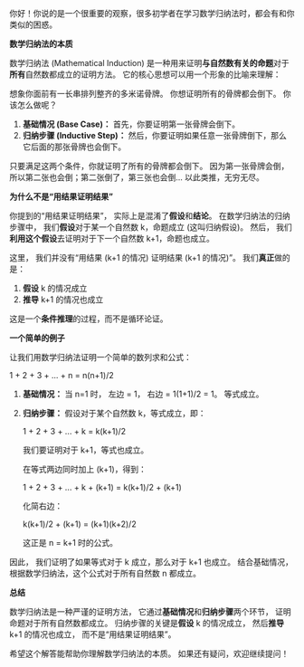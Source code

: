 你好！你说的是一个很重要的观察，很多初学者在学习数学归纳法时，都会有和你类似的困惑。

**数学归纳法的本质**

数学归纳法 (Mathematical Induction) 是一种用来证明**与自然数有关的命题**对于**所有**自然数都成立的证明方法。 它的核心思想可以用一个形象的比喻来理解：

想象你面前有一长串排列整齐的多米诺骨牌。 你想证明所有的骨牌都会倒下。 你该怎么做呢？

1. **基础情况 (Base Case)：** 首先，你要证明第一张骨牌会倒下。
2. **归纳步骤 (Inductive Step)：** 然后，你要证明如果任意一张骨牌倒下，那么它后面的那张骨牌也会倒下。

只要满足这两个条件，你就证明了所有的骨牌都会倒下。 因为第一张骨牌会倒，所以第二张也会倒；第二张倒了，第三张也会倒... 以此类推，无穷无尽。

**为什么不是“用结果证明结果”**

你提到的“用结果证明结果”， 实际上是混淆了**假设**和**结论**。 在数学归纳法的归纳步骤中， 我们**假设**对于某一个自然数 k，命题成立 (这叫归纳假设)。 然后， 我们**利用这个假设**去证明对于下一个自然数 k+1，命题也成立。

这里， 我们并没有“用结果 (k+1 的情况) 证明结果 (k+1 的情况)”。 我们**真正**做的是：

1. **假设** k 的情况成立
2. **推导** k+1 的情况也成立

这是一个**条件推理**的过程，而不是循环论证。

**一个简单的例子**

让我们用数学归纳法证明一个简单的数列求和公式：

1 + 2 + 3 + ... + n = n(n+1)/2

1. **基础情况：** 当 n=1 时， 左边 = 1， 右边 = 1(1+1)/2 = 1。 等式成立。
    
2. **归纳步骤：** 假设对于某个自然数 k，等式成立，即：
    
    1 + 2 + 3 + ... + k = k(k+1)/2
    
    我们要证明对于 k+1，等式也成立。
    
    在等式两边同时加上 (k+1)，得到：
    
    1 + 2 + 3 + ... + k + (k+1) = k(k+1)/2 + (k+1)
    
    化简右边：
    
    k(k+1)/2 + (k+1) = (k+1)(k+2)/2
    
    这正是 n = k+1 时的公式。
    

因此， 我们证明了如果等式对于 k 成立，那么对于 k+1 也成立。 结合基础情况，根据数学归纳法，这个公式对于所有自然数 n 都成立。

**总结**

数学归纳法是一种严谨的证明方法， 它通过**基础情况**和**归纳步骤**两个环节， 证明命题对于所有自然数都成立。 归纳步骤的关键是**假设** k 的情况成立， 然后**推导** k+1 的情况也成立， 而不是“用结果证明结果”。

希望这个解答能帮助你理解数学归纳法的本质。 如果还有疑问，欢迎继续提问！